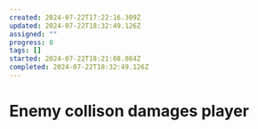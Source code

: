 ```yaml
---
created: 2024-07-22T17:22:16.309Z
updated: 2024-07-22T18:32:49.126Z
assigned: ""
progress: 0
tags: []
started: 2024-07-22T18:21:08.084Z
completed: 2024-07-22T18:32:49.126Z
---
```


# Enemy collison damages player
